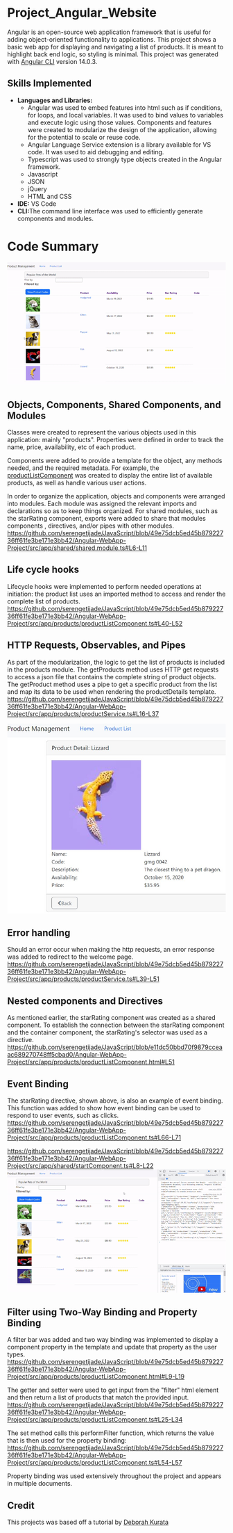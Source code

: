 # Project_Angular_Website
Angular is an open-source web application framework that is useful for adding object-oriented functionality to applications. This project shows a basic web app for displaying  and navigating a list of products. It is meant to highlight back end logic, so styling is minimal. 
This project was generated with [Angular CLI](https://github.com/angular/angular-cli) version 14.0.3.

## Skills Implemented
- <b>Languages and Libraries:</b>
    - Angular was used to embed features into html such as if conditions, for loops, and local variables. It was used to bind values to variables and execute logic using those values. Components and features were created to modularize the design of the application, allowing for the potential to scale or reuse code.
    - Angular Language Service extension is a library available for VS code. It was used to aid debugging and editing.
    - Typescript was used to strongly type objects created in the Angular framework.
    - Javascript 
    - JSON
    - jQuery
    - HTML and CSS
- <b>IDE:</b> VS Code
- <b>CLI:</b>The command line interface was used to efficiently generate components and modules.

# Code Summary
![Angular_Demo](https://github.com/serengetijade/JavaScript/blob/main/Angular-WebApp-Project/src/assets/readmeImages/AngularDemo.gif)

## Objects, Components, Shared Components, and Modules
Classes were created to represent the various objects used in this application: mainly "products". Properties were defined in order to track the name, price, availability, etc of each product. 

Components were added to provide a template for the object, any methods needed, and the required metadata. For example, the [productListComponent](https://github.com/serengetijade/JavaScript/blob/main/Angular-WebApp-Project/src/app/products/productListComponent.ts) was created to display the entire list of available products, as well as handle various user actions. 

In order to organize the application, objects and components were arranged into modules. Each module was assigned the relevant imports and declarations so as to keep things organized. For shared modules, such as the starRating component, exports were added to share that modules components , directives, and/or pipes with other modules. 
https://github.com/serengetijade/JavaScript/blob/49e75dcb5ed45b87922736ff61fe3be171e3bb42/Angular-WebApp-Project/src/app/shared/shared.module.ts#L6-L11

## Life cycle hooks
Lifecycle hooks were implemented to perform needed operations at initiation: the product list uses an imported method to access and render the complete list of products. 
https://github.com/serengetijade/JavaScript/blob/49e75dcb5ed45b87922736ff61fe3be171e3bb42/Angular-WebApp-Project/src/app/products/productListComponent.ts#L40-L52

## HTTP Requests, Observables, and Pipes
As part of the modularization, the logic to get the list of products is included in the products module. The getProducts method uses HTTP get requests to access a json file that contains the complete string of product objects. The getProduct method uses a pipe to get a specific product from the list and map its data to be used when rendering the productDetails template. 
https://github.com/serengetijade/JavaScript/blob/49e75dcb5ed45b87922736ff61fe3be171e3bb42/Angular-WebApp-Project/src/app/products/productService.ts#L16-L37

![Product_Details](https://github.com/serengetijade/JavaScript/blob/main/Angular-WebApp-Project/src/assets/readmeImages/ProductDetails.jpg)

## Error handling
Should an error occur when making the http requests, an error response was added to redirect to the welcome page.
https://github.com/serengetijade/JavaScript/blob/49e75dcb5ed45b87922736ff61fe3be171e3bb42/Angular-WebApp-Project/src/app/products/productService.ts#L39-L51

## Nested components and Directives
As mentioned earlier, the starRating component was created as a shared component. To establish the connection between the starRating component and the container component, the starRating's selector was used as a directive.
https://github.com/serengetijade/JavaScript/blob/e11dc50bbd70f9879cceaac689270748ff5cbad0/Angular-WebApp-Project/src/app/products/productListComponent.html#L51

## Event Binding
The starRating directive, shown above, is also an example of event binding. This function was added to show how event binding can be used to respond to user events, such as clicks.
https://github.com/serengetijade/JavaScript/blob/49e75dcb5ed45b87922736ff61fe3be171e3bb42/Angular-WebApp-Project/src/app/products/productListComponent.ts#L66-L71

https://github.com/serengetijade/JavaScript/blob/49e75dcb5ed45b87922736ff61fe3be171e3bb42/Angular-WebApp-Project/src/app/shared/startComponent.ts#L8-L22
![Event_Binding](https://github.com/serengetijade/JavaScript/blob/main/Angular-WebApp-Project/src/assets/readmeImages/EventDemo.gif)

## Filter using Two-Way Binding and Property Binding
A filter bar was added and two way binding was implemented to display a component property in the template and update that property as the user types. 
https://github.com/serengetijade/JavaScript/blob/49e75dcb5ed45b87922736ff61fe3be171e3bb42/Angular-WebApp-Project/src/app/products/productListComponent.html#L9-L19

The getter and setter were used to get input from the "filter" html element and then return a list of products that match the provided input. 
https://github.com/serengetijade/JavaScript/blob/49e75dcb5ed45b87922736ff61fe3be171e3bb42/Angular-WebApp-Project/src/app/products/productListComponent.ts#L25-L34

The set method calls this performFilter function, which returns the value that is then used for the property binding: 
https://github.com/serengetijade/JavaScript/blob/49e75dcb5ed45b87922736ff61fe3be171e3bb42/Angular-WebApp-Project/src/app/products/productListComponent.ts#L54-L57

Property binding was used extensively throughout the project and appears in multiple documents. 

## Credit
This projects was based off a tutorial by [Deborah Kurata](https://app.pluralsight.com/library/courses/angular-2-getting-started-update/table-of-contents)